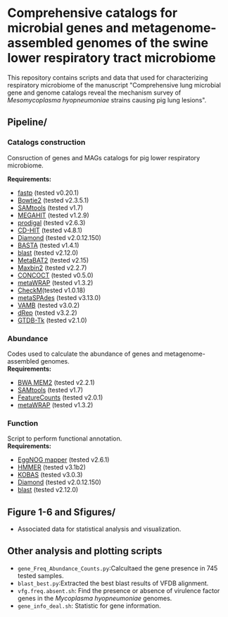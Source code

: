 # Comprehensive catalogs for microbial genes and metagenome-assembled genomes of the swine lower respiratory tract microbiome 
This repository contains scripts and data that used for characterizing respiratory microbiome of the manuscript "Comprehensive lung microbial gene and genome catalogs reveal the mechanism survey of *Mesomycoplasma hyopneumoniae* strains causing pig lung lesions".

## Pipeline/
### Catalogs construction
Consruction of genes  and MAGs catalogs for pig lower respiratory microbiome.

<b>Requirements:</b>
* [fastp](https://github.com/OpenGene/fastp) (tested v0.20.1)
* [Bowtie2](https://github.com/BenLangmead/bowtie2) (tested v2.3.5.1) 
* [SAMtools](https://github.com/samtools/samtools) (tested v1.7)
* [MEGAHIT](https://github.com/voutcn/megahit) (tested v1.2.9)
* [prodigal](https://github.com/hyattpd/Prodigal) (tested v2.6.3)
* [CD-HIT](https://github.com/weizhongli/cdhit) (tested v4.8.1)
* [Diamond](https://github.com/bbuchfink/diamond) (tested v2.0.12.150)
* [BASTA](https://github.com/timkahlke/BASTA) (tested v1.4.1)
* [blast](https://ftp.ncbi.nlm.nih.gov/blast/executables/blast+/) (tested v2.12.0)
* [MetaBAT2](https://bitbucket.org/berkeleylab/metabat) (tested v2.15)
* [Maxbin2](http://sourceforge.net/projects/maxbin) (tested v2.2.7)
* [CONCOCT](https://github.com/BinPro/CONCOCT) (tested v0.5.0)
* [metaWRAP](https://github.com/bxlab/metaWRAP) (tested v1.3.2)
* [CheckM](https://ecogenomics.github.io/CheckM)(tested v1.0.18)
* [metaSPAdes](https://github.com/ablab/spades) (tested v3.13.0)
* [VAMB](https://github.com/RasmussenLab/vamb) (tested v3.0.2)
* [dRep](https://github.com/MrOlm/drep) (tested v3.2.2)
* [GTDB-Tk](https://github.com/Ecogenomics/GTDBTk) (tested v2.1.0)

### Abundance
Codes used to calculate the abundance of genes and metagenome-assembled genomes.<br> 
<b>Requirements:</b>
* [BWA MEM2](https://github.com/lh3/bwa) (tested v2.2.1) 
* [SAMtools](https://github.com/samtools/samtools) (tested v1.7)
* [FeatureCounts](http://bioinf.wehi.edu.au/featureCounts) (tested v2.0.1)
* [metaWRAP](https://github.com/bxlab/metaWRAP) (tested v1.3.2)
### Function
Script to perform functional annotation.<br> 
<b>Requirements:</b>
* [EggNOG mapper](https://github.com/jhcepas/eggnog-mapper) (tested v2.6.1)	
* [HMMER](https://github.com/guyz/HMM) (tested v3.1b2)
* [KOBAS](http://kobas.cbi.pku.edu.cn/kobas3) (tested v3.0.3)
* [Diamond](https://github.com/bbuchfink/diamond) (tested v2.0.12.150)
* [blast](https://ftp.ncbi.nlm.nih.gov/blast/executables/blast+/) (tested v2.12.0)

## Figure 1-6 and Sfigures/
* Associated data for statistical analysis and visualization.

## Other analysis and plotting scripts
* `gene_Freq_Abundance_Counts.py`:Calcultaed the gene presence in 745 tested samples. 
* `blast_best.py`:Extracted the best blast results of VFDB alignment.
* `vfg.freq.absent.sh`: Find the presence or absence of virulence factor genes in the *Mycoplasma hyopneumoniae* genomes.
* `gene_info_deal.sh`: Statistic for gene information.
